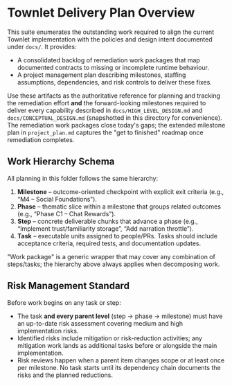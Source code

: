 # Townlet Delivery Plan Overview

This suite enumerates the outstanding work required to align the current Townlet implementation with the policies and design intent documented under `docs/`. It provides:

- A consolidated backlog of remediation work packages that map documented contracts to missing or incomplete runtime behaviour.
- A project management plan describing milestones, staffing assumptions, dependencies, and risk controls to deliver these fixes.

Use these artifacts as the authoritative reference for planning and tracking the remediation effort **and** the forward-looking milestones required to deliver every capability described in `docs/HIGH_LEVEL_DESIGN.md` and `docs/CONCEPTUAL_DESIGN.md` (snapshotted in this directory for convenience). The remediation work packages close today's gaps; the extended milestone plan in `project_plan.md` captures the "get to finished" roadmap once remediation completes.

## Work Hierarchy Schema

All planning in this folder follows the same hierarchy:

1. **Milestone** – outcome-oriented checkpoint with explicit exit criteria (e.g., “M4 – Social Foundations”).
2. **Phase** – thematic slice within a milestone that groups related outcomes (e.g., “Phase C1 – Chat Rewards”).
3. **Step** – concrete deliverable chunks that advance a phase (e.g., “Implement trust/familiarity storage”, “Add narration throttle”).
4. **Task** – executable units assigned to people/PRs. Tasks should include acceptance criteria, required tests, and documentation updates.

"Work package" is a generic wrapper that may cover any combination of steps/tasks; the hierarchy above always applies when decomposing work.

## Risk Management Standard

Before work begins on any task or step:

- The task **and every parent level** (step → phase → milestone) must have an up-to-date risk assessment covering medium and high implementation risks.
- Identified risks include mitigation or risk-reduction activities; any mitigation work lands as additional tasks before or alongside the main implementation.
- Risk reviews happen when a parent item changes scope or at least once per milestone. No task starts until its dependency chain documents the risks and the planned reductions.
